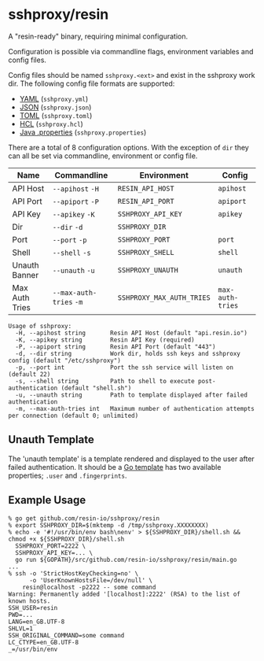# sshproxy/resin

A "resin-ready" binary, requiring minimal configuration.

Configuration is possible via commandline flags, environment variables
and config files.

Config files should be named `sshproxy.<ext>` and exist in the sshproxy
work dir. The following config file formats are supported:

* [YAML](http://yaml.org) (`sshproxy.yml`)
* [JSON](http://www.json.org) (`sshproxy.json`)
* [TOML](https://github.com/toml-lang/toml) (`sshproxy.toml`)
* [HCL](https://github.com/hashicorp/hcl) (`sshproxy.hcl`)
* [Java .properties](https://en.wikipedia.org/wiki/.properties) (`sshproxy.properties`)

There are a total of 8 configuration options. With the exception of `dir`
they can all be set via commandline, environment or config file.

| Name           | Commandline             | Environment                | Config            |
|----------------|-------------------------|----------------------------|-------------------|
| API Host       | `--apihost` `-H`        | `RESIN_API_HOST`           | `apihost`         |
| API Port       | `--apiport` `-P`        | `RESIN_API_PORT`           | `apiport`         |
| API Key        | `--apikey` `-K`         | `SSHPROXY_API_KEY`         | `apikey`          |
| Dir            | `--dir` `-d`            | `SSHPROXY_DIR`             |                   |
| Port           | `--port` `-p`           | `SSHPROXY_PORT`            | `port`            |
| Shell          | `--shell` `-s`          | `SSHPROXY_SHELL`           | `shell`           |
| Unauth Banner  | `--unauth` `-u`         | `SSHPROXY_UNAUTH`          | `unauth`          |
| Max Auth Tries | `--max-auth-tries` `-m` | `SSHPROXY_MAX_AUTH_TRIES`  | `max-auth-tries`  |

```
Usage of sshproxy:
  -H, --apihost string       Resin API Host (default "api.resin.io")
  -K, --apikey string        Resin API Key (required)
  -P, --apiport string       Resin API Port (default "443")
  -d, --dir string           Work dir, holds ssh keys and sshproxy config (default "/etc/sshproxy")
  -p, --port int             Port the ssh service will listen on (default 22)
  -s, --shell string         Path to shell to execute post-authentication (default "shell.sh")
  -u, --unauth string        Path to template displayed after failed authentication
  -m, --max-auth-tries int   Maximum number of authentication attempts per connection (default 0; unlimited)
```

## Unauth Template

The 'unauth template' is a template rendered and displayed to the user after failed authentication. It should be a
[Go template](https://golang.org/pkg/text/template/) has two available properties; `.user` and `.fingerprints`.

## Example Usage

```
% go get github.com/resin-io/sshproxy/resin
% export SSHPROXY_DIR=$(mktemp -d /tmp/sshproxy.XXXXXXXX)
% echo -e '#!/usr/bin/env bash\nenv' > ${SSHPROXY_DIR}/shell.sh && chmod +x ${SSHPROXY_DIR}/shell.sh
  SSHPROXY_PORT=2222 \
  SSHPROXY_API_KEY=... \
  go run ${GOPATH}/src/github.com/resin-io/sshproxy/resin/main.go
...
% ssh -o 'StrictHostKeyChecking=no' \
      -o 'UserKnownHostsFile=/dev/null' \
    resin@localhost -p2222 -- some command
Warning: Permanently added '[localhost]:2222' (RSA) to the list of known hosts.
SSH_USER=resin
PWD=...
LANG=en_GB.UTF-8
SHLVL=1
SSH_ORIGINAL_COMMAND=some command
LC_CTYPE=en_GB.UTF-8
_=/usr/bin/env
```
